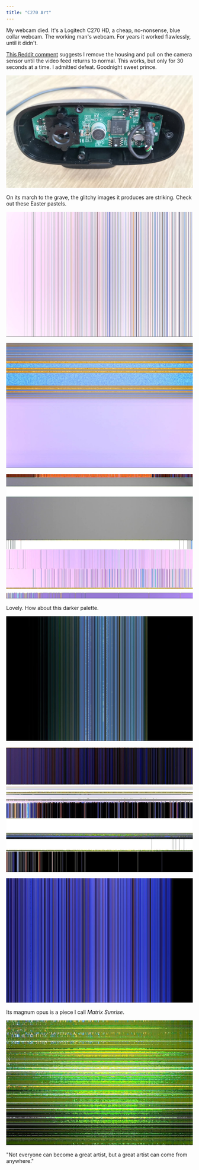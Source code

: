 ```yaml
---
title: "C270 Art"
---
```


My webcam died. It's a Logitech C270 HD, a cheap, no-nonsense, blue collar webcam. The working man's webcam. For years it worked flawlessly, until it didn't.

[This Reddit comment](https://www.reddit.com/r/LogitechG/comments/u7q9tw/comment/izcg0e2/) suggests I remove the housing and pull on the camera sensor until the video feed returns to normal. This works, but only for 30 seconds at a time. I admitted defeat. Goodnight sweet prince.

![Busted webcam](/images/busted-webcam.jpg)

On its march to the grave, the glitchy images it produces are striking. Check out these Easter pastels.

![Webcam glitch art](/images/webcam-glitch-art-1.jpg)

![Webcam glitch art](/images/webcam-glitch-art-2.jpg)

![Webcam glitch art](/images/webcam-glitch-art-3.jpg)

Lovely. How about this darker palette.

![Webcam glitch art](/images/webcam-glitch-art-4.jpg)

![Webcam glitch art](/images/webcam-glitch-art-5.jpg)

![Webcam glitch art](/images/webcam-glitch-art-6.jpg)

Its magnum opus is a piece I call *Matrix Sunrise*.

![Webcam glitch art](/images/webcam-glitch-art-7.jpg)

"Not everyone can become a great artist, but a great artist can come from anywhere."
